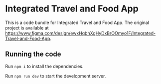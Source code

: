 
  # Integrated Travel and Food App

  This is a code bundle for Integrated Travel and Food App. The original project is available at https://www.figma.com/design/ewxHqbhXgHyDxBrOOmyo1F/Integrated-Travel-and-Food-App.

  ## Running the code

  Run `npm i` to install the dependencies.

  Run `npm run dev` to start the development server.
  